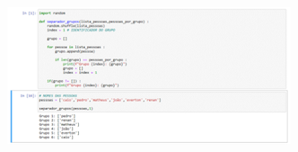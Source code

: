 ![altText](https://github.com/pedrocorrea2002/Separador_de_grupos/blob/master/SeparadorGrupos.gif?raw=true)
